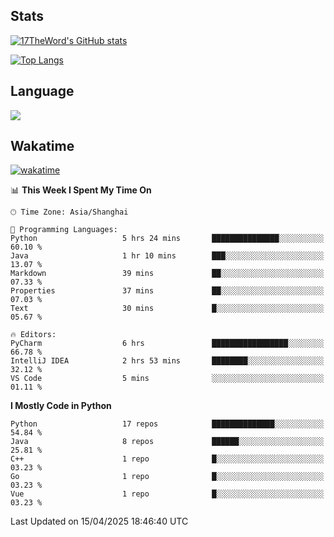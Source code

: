 ## Stats

[![17TheWord's GitHub stats](https://github-readme-stats.vercel.app/api?username=17TheWord&count_private=true&show_icons=true)](https://github.com/anuraghazra/github-readme-stats)

[![Top Langs](https://github-readme-stats.vercel.app/api/top-langs/?username=17TheWord&layout=compact&hide=html)](https://github.com/anuraghazra/github-readme-stats)

## Language

<img align="center" src="https://github-readme-stats-theword.vercel.app/api/wakatime?username=559772f0-9c03-4114-9e11-1b4b8b998e10&layout=compact&theme=dracula&hide_border=true">

## Wakatime

[![wakatime](https://wakatime.com/badge/user/559772f0-9c03-4114-9e11-1b4b8b998e10.svg)](https://wakatime.com/@559772f0-9c03-4114-9e11-1b4b8b998e10)

<!--START_SECTION:waka-->
📊 **This Week I Spent My Time On** 

```text
🕑︎ Time Zone: Asia/Shanghai

💬 Programming Languages: 
Python                   5 hrs 24 mins       ███████████████░░░░░░░░░░   60.10 % 
Java                     1 hr 10 mins        ███░░░░░░░░░░░░░░░░░░░░░░   13.07 % 
Markdown                 39 mins             ██░░░░░░░░░░░░░░░░░░░░░░░   07.33 % 
Properties               37 mins             ██░░░░░░░░░░░░░░░░░░░░░░░   07.03 % 
Text                     30 mins             █░░░░░░░░░░░░░░░░░░░░░░░░   05.67 % 

🔥 Editors: 
PyCharm                  6 hrs               █████████████████░░░░░░░░   66.78 % 
IntelliJ IDEA            2 hrs 53 mins       ████████░░░░░░░░░░░░░░░░░   32.12 % 
VS Code                  5 mins              ░░░░░░░░░░░░░░░░░░░░░░░░░   01.11 % 
```

**I Mostly Code in Python** 

```text
Python                   17 repos            ██████████████░░░░░░░░░░░   54.84 % 
Java                     8 repos             ██████░░░░░░░░░░░░░░░░░░░   25.81 % 
C++                      1 repo              █░░░░░░░░░░░░░░░░░░░░░░░░   03.23 % 
Go                       1 repo              █░░░░░░░░░░░░░░░░░░░░░░░░   03.23 % 
Vue                      1 repo              █░░░░░░░░░░░░░░░░░░░░░░░░   03.23 % 
```




 Last Updated on 15/04/2025 18:46:40 UTC
<!--END_SECTION:waka-->
